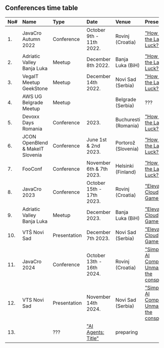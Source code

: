 ## Conferences time table

| No#  | Name                             | Type       | Date                      | Venue                | Presentation                                                                                                                        | Status             |
|:-----|:---------------------------------|:-----------|:--------------------------|:---------------------|:------------------------------------------------------------------------------------------------------------------------------------|:-------------------|
| 1.   | JavaCro Autumn 2022              | Conference | October 9th - 11th 2022.  | Rovinj (Croatia)     | ["How I beat the Lady Luck?"](./how-i-beat-ladyluck/meta-data/en/meta-data.md)                                                      | :heavy_check_mark: |
| 2.   | Adriatic Valley Banja Luka       | Meetup     | December 8th 2022.        | Banja Luka (BiH)     | ["How I beat the Lady Luck?"](./how-i-beat-ladyluck/meta-data/en/meta-data.md)                                                      | :heavy_check_mark: |
| 3.   | VegaIT Meetup GeekStone          | Meetup     | December 14th 2022.       | Novi Sad (Serbia)    | ["How I beat the Lady Luck?"](./how-i-beat-ladyluck/meta-data/en/meta-data.md)                                                      | :heavy_check_mark: |
| 4.   | AWS UG Belgrade Meetup           | Meetup     |                           | Belgrade (Serbia)    | ???                                                                                                                                 | :no_entry_sign:            |
| 5.   | Devoxx Days Romania              | Conference | 2023.                     | Buchuresti (Romania) | ["How I beat the Lady Luck?"](./how-i-beat-ladyluck/meta-data/en/meta-data.md)                                                      | :no_entry_sign:    |
| 6.   | JCON OpenBlend & MakeIT Slovenia | Conference | June 1st & 2nd 2023.      | Portorož (Slovenia)  | ["How I beat the Lady Luck?"](./how-i-beat-ladyluck/meta-data/en/meta-data.md)                                                      | :heavy_check_mark: |
| 7.   | FooConf                          | Conference | November 6th & 7th 2023.  | Helsinki (Finland)   | ["How I beat the Lady Luck?"](./how-i-beat-ladyluck/meta-data/en/meta-data.md)                                                      | :no_entry_sign:    |
| 8.   | JavaCro 2023                     | Conference | October 15th - 17th 2023. | Rovinj (Croatia)     | ["Elevate The Cloud Game"](./elevate-the-cloud-game/meta-data/en/meta-data.md)                                                      | :heavy_check_mark: |
| 9.   | Adriatic Valley Banja Luka       | Meetup     | December 2023.            | Banja Luka (BiH)     | ["Elevate The Cloud Game"](./elevate-the-gloud-game/meta-data/en/meta-data.md)                                                      | :no_entry_sign:            |
| 10.  | VTŠ Novi Sad                              | Presentation        | December 7th 2023.                       | Novi Sad (Serbia)                  | ["Elevate The Cloud Game"](./elevate-the-gloud-game/meta-data/en/meta-data.md)                                                                                                                                 | :heavy_check_mark:                |
| 11. | JavaCro 2024  | Conference | October 13th - 16th 2024. | Rovinj (Croatia) | ["Simplifying AI Complexity: Unmasking the conspiracy!"](./ai_ml/meta-data/en/meta-data.md) | :heavy_check_mark: |
| 12. | VTS Novi Sad | Presentation | November 14th 2024. | Novi Sad (Serbia) | ["Simplifying AI Complexity: Unmasking the conspiracy!"](./ai_ml/meta-data/en/meta-data.md) | :heavy_check_mark: |
| 13. | | ??? | ["AI Agents: Title" ](./ai_ml/meta-data/en/meta-data.md) | preparing |
